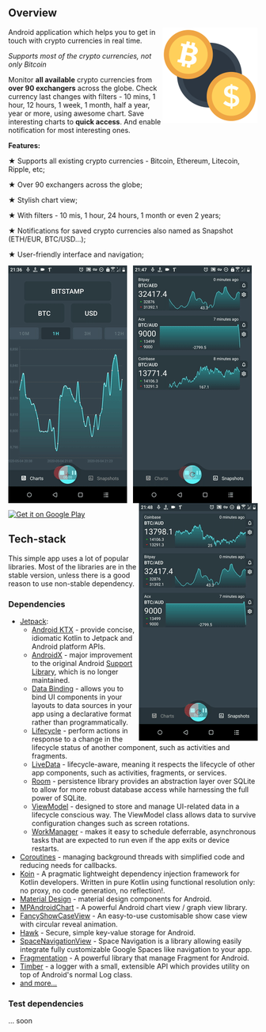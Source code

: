 ## Overview

<img align="right" width="192px" src="./images/ic_main.png" title="logo" />

Android application which helps you to get in touch with crypto currencies in real time.

*Supports most of the crypto currencies, not only Bitcoin*

Monitor <b>all available</b> crypto currencies from <b>over 90 exchangers</b> across the globe. Check currency last changes with filters - 10 mins, 1 hour, 12 hours, 1 week, 1 month, half a year, year or more, using awesome chart. Save interesting charts to <b>quick access</b>. And enable notification for most interesting ones.

<b>Features:</b>
  
  ★ Supports all existing crypto currencies - Bitcoin, Ethereum, Litecoin, Ripple, etc;
  
  ★ Over 90 exchangers across the globe;  
  
  ★ Stylish chart view;
  
  ★ With filters  - 10 mis, 1 hour, 24 hours, 1 month or even 2 years;

  ★ Notifications for saved crypto currencies also named as Snapshot (ETH/EUR, BTC/USD...);

  ★ User-friendly interface and navigation;




<p align="center">
    <img src="./images/preview_1.gif" align="left" />
    <img src="./images/preview_2.gif" align="center" />
    <img src="./images/preview_3.gif" align="right" />
</p>

<a href='https://play.google.com/store/apps/details?id=workshop.akbolatss.tools.touchcounter&pcampaignid=MKT-Other-global-all-co-prtnr-py-PartBadge-Mar2515-1'>
    <img width='200px' alt='Get it on Google Play'
         src='https://play.google.com/intl/en_us/badges/images/generic/en_badge_web_generic.png'/>
</a>

## Tech-stack

This simple app uses a lot of popular libraries. Most of the libraries are in the stable version, unless there is a good reason to use non-stable dependency.

### Dependencies

-   [Jetpack](https://developer.android.com/jetpack):
    -   [Android KTX](https://developer.android.com/kotlin/ktx.html) - provide concise, idiomatic Kotlin to Jetpack and Android platform APIs.
    -   [AndroidX](https://developer.android.com/jetpack/androidx) - major improvement to the original Android [Support Library](https://developer.android.com/topic/libraries/support-library/index), which is no longer maintained.
    -   [Data Binding](https://developer.android.com/topic/libraries/data-binding) - allows you to bind UI components in your layouts to data sources in your app using a declarative format rather than programmatically.
    -   [Lifecycle](https://developer.android.com/topic/libraries/architecture/lifecycle) - perform actions in response to a change in the lifecycle status of another component, such as activities and fragments.
    -   [LiveData](https://developer.android.com/topic/libraries/architecture/livedata) - lifecycle-aware, meaning it respects the lifecycle of other app components, such as activities, fragments, or services.
    -   [Room](https://developer.android.com/topic/libraries/architecture/room) - persistence library provides an abstraction layer over SQLite to allow for more robust database access while harnessing the full power of SQLite.
    -   [ViewModel](https://developer.android.com/topic/libraries/architecture/viewmodel) - designed to store and manage UI-related data in a lifecycle conscious way. The ViewModel class allows data to survive configuration changes such as screen rotations.
    -   [WorkManager](https://developer.android.com/topic/libraries/architecture/workmanager) - makes it easy to schedule deferrable, asynchronous tasks that are expected to run even if the app exits or device restarts.
-   [Coroutines](https://kotlinlang.org/docs/reference/coroutines-overview.html) - managing background threads with simplified code and reducing needs for callbacks.
-   [Koin](https://insert-koin.io/) - A pragmatic lightweight dependency injection framework for Kotlin developers. Written in pure Kotlin using functional resolution only: no proxy, no code generation, no reflection!.
-   [Material Design](https://material.io/) - material design components for Android.
-   [MPAndroidChart](https://github.com/PhilJay/MPAndroidChart) - A powerful Android chart view / graph view library.
-   [FancyShowCaseView](https://github.com/faruktoptas/FancyShowCaseView) - An easy-to-use customisable show case view with circular reveal animation.
-   [Hawk](https://github.com/orhanobut/hawk) - Secure, simple key-value storage for Android.
-   [SpaceNavigationView](https://github.com/armcha/Space-Navigation-View) - Space Navigation is a library allowing easily integrate fully customizable Google Spaces like navigation to your app.
-   [Fragmentation](https://github.com/JantHsueh/Fragmentation) - A powerful library that manage Fragment for Android.
-   [Timber](https://github.com/JakeWharton/timber) - a logger with a small, extensible API which provides utility on top of Android's normal Log class.
-   [and more...](./dependencies/dependencies.gradle)

### Test dependencies

... soon
